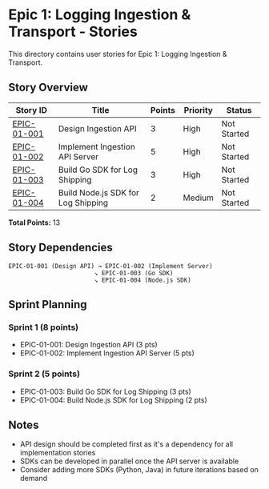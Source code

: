 # Epic 1: Logging Ingestion & Transport - Stories

This directory contains user stories for Epic 1: Logging Ingestion & Transport.

## Story Overview

| Story ID                    | Title                              | Points | Priority | Status      |
| --------------------------- | ---------------------------------- | ------ | -------- | ----------- |
| [EPIC-01-001](story-001.md) | Design Ingestion API               | 3      | High     | Not Started |
| [EPIC-01-002](story-002.md) | Implement Ingestion API Server     | 5      | High     | Not Started |
| [EPIC-01-003](story-003.md) | Build Go SDK for Log Shipping      | 3      | High     | Not Started |
| [EPIC-01-004](story-004.md) | Build Node.js SDK for Log Shipping | 2      | Medium   | Not Started |

**Total Points:** 13

## Story Dependencies

```
EPIC-01-001 (Design API) → EPIC-01-002 (Implement Server)
                        ↘ EPIC-01-003 (Go SDK)
                        ↘ EPIC-01-004 (Node.js SDK)
```

## Sprint Planning

### Sprint 1 (8 points)

- EPIC-01-001: Design Ingestion API (3 pts)
- EPIC-01-002: Implement Ingestion API Server (5 pts)

### Sprint 2 (5 points)

- EPIC-01-003: Build Go SDK for Log Shipping (3 pts)
- EPIC-01-004: Build Node.js SDK for Log Shipping (2 pts)

## Notes

- API design should be completed first as it's a dependency for all implementation stories
- SDKs can be developed in parallel once the API server is available
- Consider adding more SDKs (Python, Java) in future iterations based on demand
